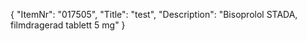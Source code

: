 {
  "ItemNr": "017505",
  "Title": "test",
  "Description": "Bisoprolol STADA, filmdragerad tablett 5 mg"
}